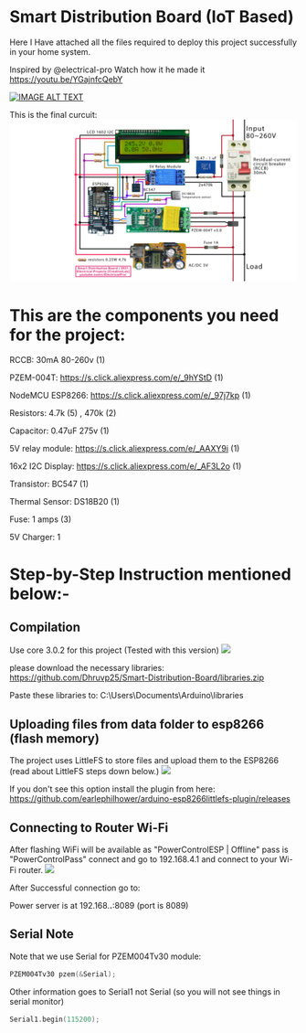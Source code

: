 # Smart Distribution Board (IoT Based)

Here I Have attached all the files required to deploy this project successfully in your home system.

Inspired by @electrical-pro Watch how it he made it https://youtu.be/YGajnfcQebY

[![IMAGE ALT TEXT](http://img.youtube.com/vi/YGajnfcQebY/0.jpg)](http://www.youtube.com/watch?v=YGajnfcQebY "Video Title")

This is the final curcuit:
<img src="circuit.jpg">

# This are the components you need for the project: 

RCCB: 30mA 80-260v (1)

PZEM-004T: https://s.click.aliexpress.com/e/_9hYStD (1)

NodeMCU ESP8266: https://s.click.aliexpress.com/e/_97j7kp (1)

Resistors: 4.7k (5) , 470k (2)

Capacitor: 0.47uF 275v (1)

5V relay module: https://s.click.aliexpress.com/e/_AAXY9i (1)

16x2 I2C Display: https://s.click.aliexpress.com/e/_AF3L2o (1)

Transistor: BC547 (1)

Thermal Sensor: DS18B20 (1)

Fuse: 1 amps (3)

5V Charger: 1

# Step-by-Step Instruction mentioned below:-

## Compilation
Use core 3.0.2 for this project (Tested with this version)
<img src= "https://user-images.githubusercontent.com/31592485/144918424-99d9fd49-648d-44d2-9706-a2a4bb46a6fc.png">

please download the necessary libraries:
https://github.com/Dhruvp25/Smart-Distribution-Board/libraries.zip

Paste these libraries to:
C:\Users<USERNAME>\Documents\Arduino\libraries

## Uploading files from data folder to esp8266 (flash memory)
The project uses LittleFS to store files and upload them to the ESP8266 (read about LittleFS steps down below.)
<img src= "https://user-images.githubusercontent.com/31592485/144975688-d3c384d7-f4c-466e-9fc9-a04e458448b0.jpg">

If you don't see this option install the plugin from here: https://github.com/earlephilhower/arduino-esp8266littlefs-plugin/releases

## Connecting to Router Wi-Fi
After flashing WiFi will be available as "PowerControlESP | Offline" pass is "PowerControlPass" connect and go to 192.168.4.1 and connect to your Wi-Fi router.
<img src= "https://user-images.githubusercontent.com/95628822/144940057-4095f60b-25bf-4ec8-a426-14808ccec161.png">

After Successful connection go to:

Power server is at 192.168.__.__:8089 (port is 8089)

## Serial Note
Note that we use Serial for PZEM004Tv30 module:
```cpp
PZEM004Tv30 pzem(&Serial);
```
Other information goes to Serial1 not Serial (so you will not see things in serial monitor)
 ```cpp 
Serial1.begin(115200);
 ``` 
